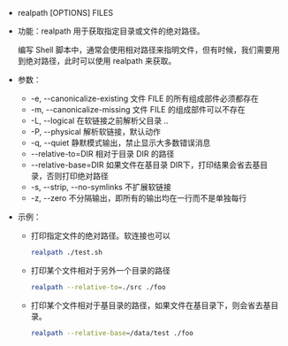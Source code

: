 - realpath [OPTIONS] FILES

- 功能：realpath 用于获取指定目录或文件的绝对路径。

  编写 Shell 脚本中，通常会使用相对路径来指明文件，但有时候，我们需要用到绝对路径，此时可以使用 realpath 来获取。

- 参数：

  - -e, --canonicalize-existing
     文件 FILE 的所有组成部件必须都存在
  - -m, --canonicalize-missing
     文件 FILE 的组成部件可以不存在
  - -L, --logical
     在软链接之前解析父目录 ..
  - -P, --physical
     解析软链接，默认动作
  - -q, --quiet
     静默模式输出，禁止显示大多数错误消息
  - --relative-to=DIR
     相对于目录 DIR 的路径
  - --relative-base=DIR
     如果文件在基目录 DIR下，打印结果会省去基目录，否则打印绝对路径
  - -s, --strip, --no-symlinks
     不扩展软链接
  - -z, --zero
     不分隔输出，即所有的输出均在一行而不是单独每行

- 示例：

  - 打印指定文件的绝对路径。软连接也可以

    ```bash
    realpath ./test.sh
    ```

  - 打印某个文件相对于另外一个目录的路径

    ```bash
    realpath --relative-to=./src ./foo
    ```

  - 打印某个文件相对于基目录的路径，如果文件在基目录下，则会省去基目录。

    ```bash
    realpath --relative-base=/data/test ./foo
    ```

    